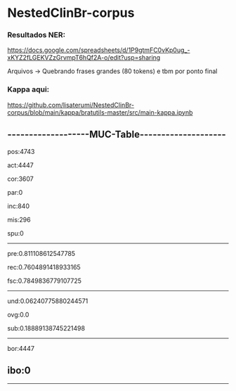 # NestedClinBr-corpus

### Resultados NER:

https://docs.google.com/spreadsheets/d/1P9gtmFC0vKp0ug_-xKYZ2fLGEKVZzGrvmpT6hQf2A-o/edit?usp=sharing

Arquivos -> Quebrando frases grandes (80 tokens) e tbm por ponto final

### Kappa aqui:

https://github.com/lisaterumi/NestedClinBr-corpus/blob/main/kappa/bratutils-master/src/main-kappa.ipynb

-------------------MUC-Table--------------------
------------------------------------------------
pos:4743

act:4447

cor:3607

par:0

inc:840

mis:296

spu:0

------------------------------------------------
pre:0.811108612547785

rec:0.7604891418933165

fsc:0.7849836779107725

------------------------------------------------
und:0.06240775880244571

ovg:0.0

sub:0.18889138745221498

------------------------------------------------
bor:4447

ibo:0
------------------------------------------------

------------------------------------------------
